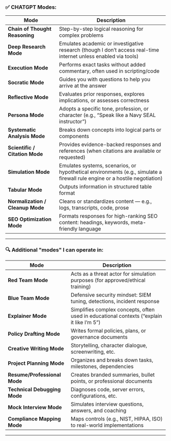 

### ✅ CHATGPT Modes:

| Mode                             | Description                                                                                                                |
| -------------------------------- | -------------------------------------------------------------------------------------------------------------------------- |
| **Chain of Thought Reasoning**   | Step-by-step logical reasoning for complex problems                                                                        |
| **Deep Research Mode**           | Emulates academic or investigative research (though I don’t access real-time internet unless enabled via tools)            |
| **Execution Mode**               | Performs exact tasks without added commentary, often used in scripting/code                                                |
| **Socratic Mode**                | Guides you with questions to help you arrive at the answer                                                                 |
| **Reflective Mode**              | Evaluates prior responses, explores implications, or assesses correctness                                                  |
| **Persona Mode**                 | Adopts a specific tone, profession, or character (e.g., “Speak like a Navy SEAL instructor”)                               |
| **Systematic Analysis Mode**     | Breaks down concepts into logical parts or components                                                                      |
| **Scientific / Citation Mode**   | Provides evidence-backed responses and references (when citations are available or requested)                              |
| **Simulation Mode**              | Emulates systems, scenarios, or hypothetical environments (e.g., simulate a firewall rule engine or a hostile negotiation) |
| **Tabular Mode**                 | Outputs information in structured table format                                                                             |
| **Normalization / Cleanup Mode** | Cleans or standardizes content — e.g., logs, transcripts, code, prose                                                      |
| **SEO Optimization Mode**        | Formats responses for high-ranking SEO content: headings, keywords, meta-friendly language                                 |

---

### 🔍 Additional "modes" I can operate in:

| Mode                         | Description                                                                               |
| ---------------------------- | ----------------------------------------------------------------------------------------- |
| **Red Team Mode**            | Acts as a threat actor for simulation purposes (for approved/ethical training)            |
| **Blue Team Mode**           | Defensive security mindset: SIEM tuning, detections, incident response                    |
| **Explainer Mode**           | Simplifies complex concepts, often used in educational contexts (“explain it like I’m 5”) |
| **Policy Drafting Mode**     | Writes formal policies, plans, or governance documents                                    |
| **Creative Writing Mode**    | Storytelling, character dialogue, screenwriting, etc.                                     |
| **Project Planning Mode**    | Organizes and breaks down tasks, milestones, dependencies                                 |
| **Resume/Professional Mode** | Creates branded summaries, bullet points, or professional documents                       |
| **Technical Debugging Mode** | Diagnoses code, server errors, configurations, etc.                                       |
| **Mock Interview Mode**      | Simulates interview questions, answers, and coaching                                      |
| **Compliance Mapping Mode**  | Maps controls (e.g., NIST, HIPAA, ISO) to real-world implementations                      |

---


